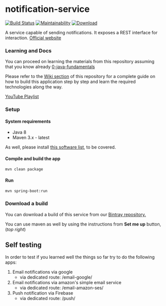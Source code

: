 # notification-service

[![Build Status](https://travis-ci.org/becoming/01-java-notification-service.svg?branch=master)](https://travis-ci.org/becoming/01-java-notification-service)
[![Maintainability](https://api.codeclimate.com/v1/badges/bae2216087d74560df26/maintainability)](https://codeclimate.com/github/becoming/01-java-notification-service/maintainability)
[ ![Download](https://api.bintray.com/packages/becoming/m2/notification-service/images/download.svg) ](https://bintray.com/becoming/m2/notification-service/_latestVersion) 
 
A service capable of sending notifications. It exposes a REST interface for interaction.
[Official website](https://becoming.tech)

### Learning and Docs

You can proceed on learning the materials from this repository assuming that you know already [0-java-fundamentals](https://github.com/becoming/0-java-fundamentals)

Please refer to the [Wiki section](https://github.com/becoming/notification-service/wiki) of this repository for a complete guide on how to build this application step by step and learn the required technologies along the way.

[YouTube Playlist](https://www.youtube.com/playlist?list=PLPkoWZmDIKwAE9aAHJpwnlwZDwg87mUfl)

### Setup

#### System requirements

 - Java 8
 - Maven 3.x - latest

As well, please install [this software list](https://becoming.tech/java/apps-and-software), to be covered.

#### Compile and build the app

```bash
mvn clean package
```

#### Run

```bash
mvn spring-boot:run
```

### Download a build

You can download a build of this service from our [Bintray repository.](https://bintray.com/beta/#/becoming/m2/)

You can use maven as well by using the instructions from **Set me up** button, (_top right_)


## Self testing

In order to test if you learned well the things so far try to do the following apps:

1. Email notifications via google
    - via dedicated route: /email-google/
1. Email notifications via amazon's  simple email service
    - via dedicated route: /email-amazon-ses/
1. Push notification via Firebase
    - via dedicated route: /push/
